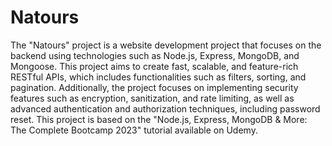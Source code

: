 # Natours
The "Natours" project is a website development project that focuses on the backend using technologies such as Node.js, Express, MongoDB, and Mongoose. This project aims to create fast, scalable, and feature-rich RESTful APIs, which includes functionalities such as filters, sorting, and pagination. Additionally, the project focuses on implementing security features such as encryption, sanitization, and rate limiting, as well as advanced authentication and authorization techniques, including password reset. This project is based on the "Node.js, Express, MongoDB & More: The Complete Bootcamp 2023" tutorial available on Udemy.

